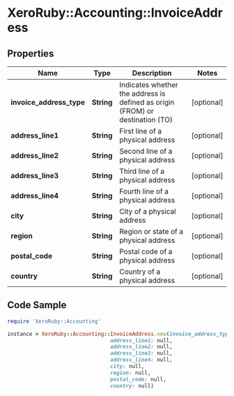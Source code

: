 # XeroRuby::Accounting::InvoiceAddress

## Properties

Name | Type | Description | Notes
------------ | ------------- | ------------- | -------------
**invoice_address_type** | **String** | Indicates whether the address is defined as origin (FROM) or destination (TO) | [optional] 
**address_line1** | **String** | First line of a physical address | [optional] 
**address_line2** | **String** | Second line of a physical address | [optional] 
**address_line3** | **String** | Third line of a physical address | [optional] 
**address_line4** | **String** | Fourth line of a physical address | [optional] 
**city** | **String** | City of a physical address | [optional] 
**region** | **String** | Region or state of a physical address | [optional] 
**postal_code** | **String** | Postal code of a physical address | [optional] 
**country** | **String** | Country of a physical address | [optional] 

## Code Sample

```ruby
require 'XeroRuby::Accounting'

instance = XeroRuby::Accounting::InvoiceAddress.new(invoice_address_type: null,
                                 address_line1: null,
                                 address_line2: null,
                                 address_line3: null,
                                 address_line4: null,
                                 city: null,
                                 region: null,
                                 postal_code: null,
                                 country: null)
```


